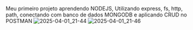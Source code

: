 Meu primeiro projeto aprendendo NODEJS, Utilizando express, fs, http, path, conectando com banco de dados MONGODB e aplicando CRUD no POSTMAN
![2025-04-01_21-44](https://github.com/user-attachments/assets/94d70e55-e720-4040-951d-4b7929506fa5)
![2025-04-01_21-46](https://github.com/user-attachments/assets/4d0e8f59-00e3-42a5-a6b1-99d1d6c9dd67)
